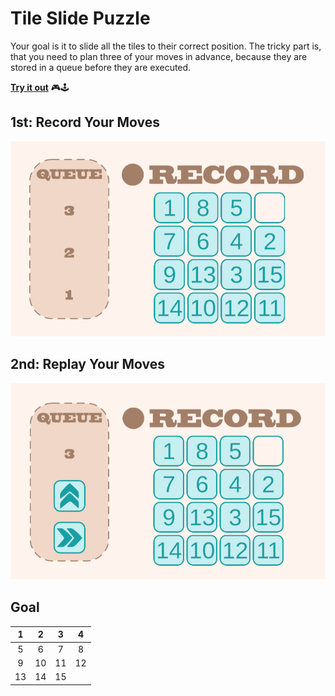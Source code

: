 # Tile Slide Puzzle

Your goal is it to slide all the tiles to their correct position.
The tricky part is, that you need to plan three of your moves in advance, because they are stored in a queue before they are executed.

[**Try it out**](https://github.com/Thommynator/TileSlidePuzzle/deployments/activity_log?environment=github-pages) 🎮🕹

## 1st: Record Your Moves
![](doc/img/demo1.png)

## 2nd: Replay Your Moves
![](doc/img/demo2.png)

## Goal
|  1 |  2 |  3 |  4 |
|:--:|:--:|:--:|:--:|
|  5 |  6 |  7 |  8 |
|  9 | 10 | 11 | 12 |
| 13 | 14 | 15 |    |
